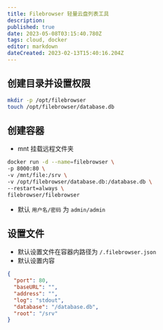 ```yaml
---
title: Filebrowser 轻量云盘列表工具
description: 
published: true
date: 2023-05-08T03:15:40.780Z
tags: cloud, docker
editor: markdown
dateCreated: 2023-02-13T15:40:16.204Z
---
```


## 创建目录并设置权限
```bash
mkdir -p /opt/filebrowser
touch /opt/filebrowser/database.db
```

## 创建容器
* mnt 挂载远程文件夹
```bash
docker run -d --name=filebrowser \
-p 8000:80 \
-v /mnt/file:/srv \
-v /opt/filebrowser/database.db:/database.db \
--restart=always \
filebrowser/filebrowser
```
* 默认 `用户名/密码` 为 `admin/admin`

## 设置文件
* 默认设置文件在容器内路径为 `/.filebrowser.json`
* 默认设置内容
```json
{
  "port": 80,
  "baseURL": "",
  "address": "",
  "log": "stdout",
  "database": "/database.db",
  "root": "/srv"
}
```